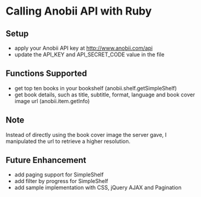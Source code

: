 Calling Anobii API with Ruby
============

Setup
------------
* apply your Anobii API key at http://www.anobii.com/api
* update the API_KEY and API_SECRET_CODE value in the file

Functions Supported
------------
* get top ten books in your bookshelf (anobii.shelf.getSimpleShelf)
* get book details, such as title, subtitle, format, language and book cover image url (anobii.item.getInfo)

Note
------------
Instead of directly using the book cover image the server gave, I manipulated the url to retrieve a higher resolution.

Future Enhancement
------------
* add paging support for SimpleShelf
* add filter by progress for SimpleShelf
* add sample implementation with CSS, jQuery AJAX and Pagination
